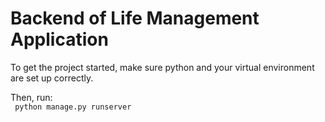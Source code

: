 # Backend of Life Management Application
To get the project started, make sure python and your virtual environment are set up correctly.

Then, run:  
<code> python manage.py runserver </code>